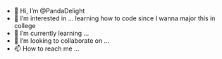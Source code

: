 - 👋 Hi, I’m @PandaDelight
- 👀 I’m interested in ... learning how to code since I wanna major this in college
- 🌱 I’m currently learning ...
- 💞️ I’m looking to collaborate on ...
- 📫 How to reach me ...

<!---
PandaDelight/PandaDelight is a ✨ special ✨ repository because its `README.md` (this file) appears on your GitHub profile.
You can click the Preview link to take a look at your changes.
--->
